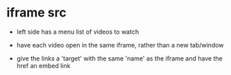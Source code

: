 # iframe src
- left side has a menu list of videos to watch
- have each video open in the same iframe, rather than a new tab/window

- give the links a 'target' with the same 'name' as the iframe and have the href an embed link


